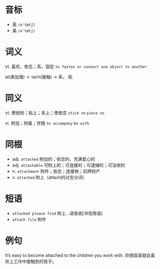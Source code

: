# 音标

- 英 `/ə'tætʃ/`
- 美 `/ə'tætʃ/`

# 词义

vt. 喜欢，依恋；系，固定
`to fasten or connect one object to another`



at(表加强) ＋ tach(接触) → 系， 贴

# 同义

vt. 使依附；贴上；系上；使依恋
`stick on` `piece on`

vi. 附加；附属；伴随
`to accompany` `be with`

# 同根

- adj. `attached` 附加的；依恋的，充满爱心的
- adj. `attachable` 可附上的；可连接的；可逮捕的；可没收的
- n. `attachment` 附件；依恋；连接物；扣押财产
- v. `attached` 附上（attach的过去分词）

# 短语

- `attached please find` 附上…请查收[书信用语]
- `attach file` 附件

# 例句

It’s easy to become attached to the children you work with.
你很容易就会喜欢上工作中接触到的孩子。



